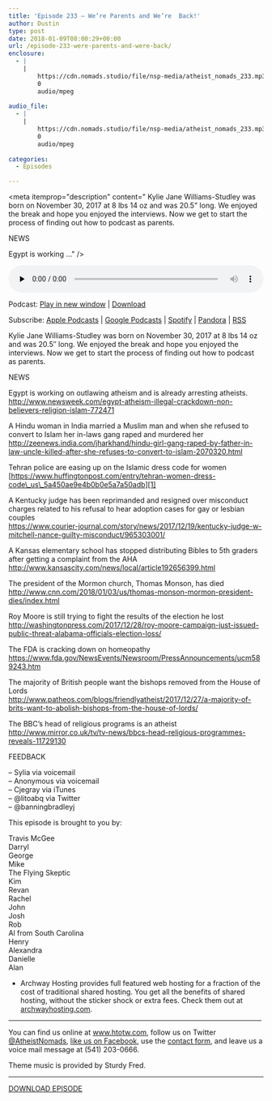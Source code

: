 ```yaml
---
title: 'Episode 233 – We’re Parents and We’re  Back!'
author: Dustin
type: post
date: 2018-01-09T08:00:29+00:00
url: /episode-233-were-parents-and-were-back/
enclosure:
  - |
    |
        https://cdn.nomads.studio/file/nsp-media/atheist_nomads_233.mp3
        0
        audio/mpeg
        
audio_file:
  - |
    |
        https://cdn.nomads.studio/file/nsp-media/atheist_nomads_233.mp3
        0
        audio/mpeg
        
categories:
  - Episodes

---
```

<div itemscope itemtype="http://schema.org/AudioObject">
  <meta itemprop="name" content="Episode 233 &#8211; We’re Parents and We’re  Back!" />
  
  <meta itemprop="uploadDate" content="2018-01-09T01:00:29-07:00" />
  
  <meta itemprop="encodingFormat" content="audio/mpeg" />
  
  <meta itemprop="description" content="
Kylie Jane Williams-Studley was born on November 30, 2017 at 8 lbs 14 oz and was 20.5&quot; long. We enjoyed the break and hope you enjoyed the interviews. Now we get to start the process of finding out how to podcast as parents.

NEWS

Egypt is working ..." />
  
  <meta itemprop="contentUrl" content="https://dts.podtrac.com/redirect.mp3/cdn.nomads.studio/file/nsp-media/atheist_nomads_233.mp3" />
  </p> 
  
  <div class="powerpress_player" id="powerpress_player_8496">
    <audio class="wp-audio-shortcode" id="audio-1677-240" preload="none" style="width: 100%;" controls="controls"><source type="audio/mpeg" src="https://dts.podtrac.com/redirect.mp3/cdn.nomads.studio/file/nsp-media/atheist_nomads_233.mp3?_=240" /><a href="https://dts.podtrac.com/redirect.mp3/cdn.nomads.studio/file/nsp-media/atheist_nomads_233.mp3">https://dts.podtrac.com/redirect.mp3/cdn.nomads.studio/file/nsp-media/atheist_nomads_233.mp3</a></audio>
  </div>
</div>

<p class="powerpress_links powerpress_links_mp3">
  Podcast: <a href="https://dts.podtrac.com/redirect.mp3/cdn.nomads.studio/file/nsp-media/atheist_nomads_233.mp3" class="powerpress_link_pinw" target="_blank" title="Play in new window" onclick="return powerpress_pinw('https://htotw.com/?powerpress_pinw=1677-podcast');" rel="nofollow">Play in new window</a> | <a href="https://dts.podtrac.com/redirect.mp3/cdn.nomads.studio/file/nsp-media/atheist_nomads_233.mp3" class="powerpress_link_d" title="Download" rel="nofollow" download="atheist_nomads_233.mp3">Download</a>
</p>

<p class="powerpress_links powerpress_subscribe_links">
  Subscribe: <a href="https://podcasts.apple.com/us/podcast/humanists-take-on-the-world/id530050098?mt=2&ls=1" class="powerpress_link_subscribe powerpress_link_subscribe_itunes" target="_blank" title="Subscribe on Apple Podcasts" rel="nofollow">Apple Podcasts</a> | <a href="https://www.google.com/podcasts?feed=aHR0cDovL2F0aGVpc3Rub21hZHMubGlic3luLmNvbS9yc3M%3D" class="powerpress_link_subscribe powerpress_link_subscribe_googleplay" target="_blank" title="Subscribe on Google Podcasts" rel="nofollow">Google Podcasts</a> | <a href="https://open.spotify.com/show/3LzK2xZGike6Tc1GEMtMbr?si=LieN9SNuTpq96smuaUsH8A" class="powerpress_link_subscribe powerpress_link_subscribe_spotify" target="_blank" title="Subscribe on Spotify" rel="nofollow">Spotify</a> | <a href="https://www.pandora.com/podcast/atheist-nomads/PC:10122?corr=62071012&part=ug" class="powerpress_link_subscribe powerpress_link_subscribe_pandora" target="_blank" title="Subscribe on Pandora" rel="nofollow">Pandora</a> | <a href="https://htotw.com/feed/podcast/" class="powerpress_link_subscribe powerpress_link_subscribe_rss" target="_blank" title="Subscribe via RSS" rel="nofollow">RSS</a>
</p>

<center>
</center>

  
Kylie Jane Williams-Studley was born on November 30, 2017 at 8 lbs 14 oz and was 20.5&#8243; long. We enjoyed the break and hope you enjoyed the interviews. Now we get to start the process of finding out how to podcast as parents.

NEWS

Egypt is working on outlawing atheism and is already arresting atheists.  
<http://www.newsweek.com/egypt-atheism-illegal-crackdown-non-believers-religion-islam-772471>

A Hindu woman in India married a Muslim man and when she refused to convert to Islam her in-laws gang raped and murdered her  
<http://zeenews.india.com/jharkhand/hindu-girl-gang-raped-by-father-in-law-uncle-killed-after-she-refuses-to-convert-to-islam-2070320.html>

Tehran police are easing up on the Islamic dress code for women  
[https://www.huffingtonpost.com/entry/tehran-women-dress-code\_us\_5a450ae9e4b0b0e5a7a50adb][1]

A Kentucky judge has been reprimanded and resigned over misconduct charges related to his refusal to hear adoption cases for gay or lesbian couples  
<https://www.courier-journal.com/story/news/2017/12/19/kentucky-judge-w-mitchell-nance-guilty-misconduct/965303001/>

A Kansas elementary school has stopped distributing Bibles to 5th graders after getting a complaint from the AHA  
<http://www.kansascity.com/news/local/article192656399.html>

The president of the Mormon church, Thomas Monson, has died  
<http://www.cnn.com/2018/01/03/us/thomas-monson-mormon-president-dies/index.html>

Roy Moore is still trying to fight the results of the election he lost  
<http://washingtonpress.com/2017/12/28/roy-moore-campaign-just-issued-public-threat-alabama-officials-election-loss/>

The FDA is cracking down on homeopathy  
<https://www.fda.gov/NewsEvents/Newsroom/PressAnnouncements/ucm589243.htm>

The majority of British people want the bishops removed from the House of Lords  
<http://www.patheos.com/blogs/friendlyatheist/2017/12/27/a-majority-of-brits-want-to-abolish-bishops-from-the-house-of-lords/>

The BBC&#8217;s head of religious programs is an atheist  
<http://www.mirror.co.uk/tv/tv-news/bbcs-head-religious-programmes-reveals-11729130>

FEEDBACK

&#8211; Sylia via voicemail  
&#8211; Anonymous via voicemail  
&#8211; Cjegray via iTunes  
&#8211; @litoabq via Twitter  
&#8211; @banningbradleyj

This episode is brought to you by:

Travis McGee  
Darryl  
George  
Mike  
The Flying Skeptic  
Kim  
Revan  
Rachel  
John  
Josh  
Rob  
Al from South Carolina  
Henry  
Alexandra  
Danielle  
Alan

* Archway Hosting provides full featured web hosting for a fraction of the cost of traditional shared hosting. You get all the benefits of shared hosting, without the sticker shock or extra fees. Check them out at <a href="http://archwayhosting.com/" target="_blank" rel="noopener">archwayhosting.com</a>.

<hr width="500" />

You can find us online at <a href="https://www.htotw.com/" target="_blank" rel="noopener">www.htotw.com</a>, follow us on Twitter <a href="https://twitter.com/AtheistNomads" target="_blank" rel="noopener">@AtheistNomads</a>, <a href="https://htotw.com/facebook" target="_blank" rel="noopener">like us on Facebook</a>, use the [contact form](https://htotw.com/contact), and leave us a voice mail message at (541) 203-0666.

Theme music is provided by Sturdy Fred.

<hr width="”500”" />

[DOWNLOAD EPISODE][2]

 [1]: https://www.huffingtonpost.com/entry/tehran-women-dress-code_us_5a450ae9e4b0b0e5a7a50adb
 [2]: https://dts.podtrac.com/redirect.mp3/cdn.nomads.studio/file/nsp-media/atheist_nomads_233.mp3